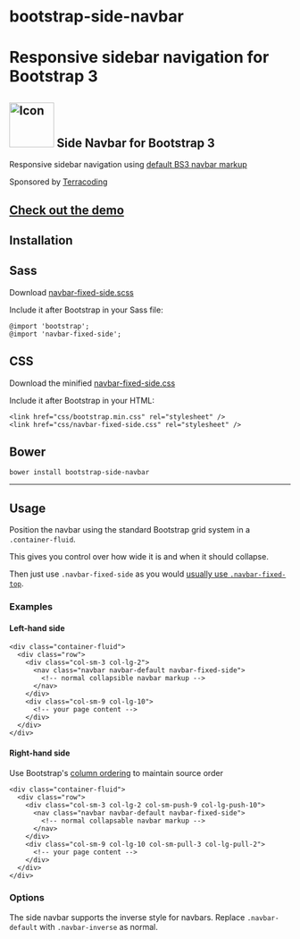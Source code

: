 # bootstrap-side-navbar
Responsive sidebar navigation for Bootstrap 3
=======
<img src="http://samrayner.github.io/bootstrap-side-navbar/assets/images/bs3-side-navbar.png" width="80" alt="Icon" /> Side Navbar for Bootstrap 3
------

Responsive sidebar navigation using [default BS3 navbar markup](http://getbootstrap.com/components/#navbar)

Sponsored by [Terracoding](http://www.terracoding.com/)

## [Check out the demo](http://samrayner.github.io/bootstrap-side-navbar)

## Installation

## Sass

Download [navbar-fixed-side.scss](https://raw.githubusercontent.com/samrayner/bootstrap-side-navbar/source/source/assets/stylesheets/navbar-fixed-side.scss)

Include it after Bootstrap in your Sass file:

    @import 'bootstrap';
    @import 'navbar-fixed-side';

## CSS

Download the minified [navbar-fixed-side.css](https://raw.githubusercontent.com/samrayner/bootstrap-side-navbar/gh-pages/assets/stylesheets/navbar-fixed-side.css)

Include it after Bootstrap in your HTML:

    <link href="css/bootstrap.min.css" rel="stylesheet" />
    <link href="css/navbar-fixed-side.css" rel="stylesheet" />

## Bower

`bower install bootstrap-side-navbar`

---

## Usage

Position the navbar using the standard Bootstrap grid system in a `.container-fluid`.

This gives you control over how wide it is and when it should collapse.

Then just use `.navbar-fixed-side` as you would [usually use `.navbar-fixed-top`][nft].

### Examples

#### Left-hand side
    <div class="container-fluid">
      <div class="row">
        <div class="col-sm-3 col-lg-2">
          <nav class="navbar navbar-default navbar-fixed-side">
            <!-- normal collapsible navbar markup -->
          </nav>
        </div>
        <div class="col-sm-9 col-lg-10">
          <!-- your page content -->
        </div>
      </div>
    </div>

#### Right-hand side
Use Bootstrap's [column ordering][co] to maintain source order

    <div class="container-fluid">
      <div class="row">
        <div class="col-sm-3 col-lg-2 col-sm-push-9 col-lg-push-10">
          <nav class="navbar navbar-default navbar-fixed-side">
            <!-- normal collapsable navbar markup -->
          </nav>
        </div>
        <div class="col-sm-9 col-lg-10 col-sm-pull-3 col-lg-pull-2">
          <!-- your page content -->
        </div>
      </div>
    </div>

### Options

The side navbar supports the inverse style for navbars. Replace `.navbar-default` with `.navbar-inverse` as normal.

[co]: https://getbootstrap.com/css/#grid-column-ordering
[nft]: http://getbootstrap.com/components/#navbar-fixed-top
